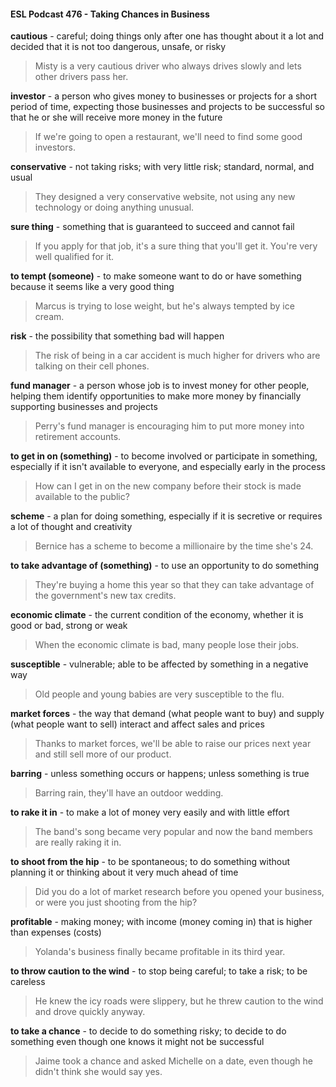 #### ESL Podcast 476 - Taking Chances in Business

**cautious** - careful; doing things only after one has thought about it a lot and
decided that it is not too dangerous, unsafe, or risky

> Misty is a very cautious driver who always drives slowly and lets other drivers
pass her.

**investor** - a person who gives money to businesses or projects for a short
period of time, expecting those businesses and projects to be successful so that
he or she will receive more money in the future

> If we're going to open a restaurant, we'll need to find some good investors.

**conservative** - not taking risks; with very little risk; standard, normal, and usual

> They designed a very conservative website, not using any new technology or
doing anything unusual.

**sure thing** - something that is guaranteed to succeed and cannot fail

> If you apply for that job, it's a sure thing that you'll get it. You're very well
qualified for it.

**to tempt (someone)** - to make someone want to do or have something because
it seems like a very good thing

> Marcus is trying to lose weight, but he's always tempted by ice cream.

**risk** - the possibility that something bad will happen

> The risk of being in a car accident is much higher for drivers who are talking on
their cell phones.

**fund manager** - a person whose job is to invest money for other people, helping
them identify opportunities to make more money by financially supporting
businesses and projects

> Perry's fund manager is encouraging him to put more money into retirement
accounts.

**to get in on (something)** - to become involved or participate in something,
especially if it isn't available to everyone, and especially early in the process

> How can I get in on the new company before their stock is made available to
the public?

**scheme** - a plan for doing something, especially if it is secretive or requires a lot
of thought and creativity

> Bernice has a scheme to become a millionaire by the time she's 24.

**to take advantage of (something)** - to use an opportunity to do something

> They're buying a home this year so that they can take advantage of the
government's new tax credits.

**economic climate** - the current condition of the economy, whether it is good or
bad, strong or weak

> When the economic climate is bad, many people lose their jobs.

**susceptible** - vulnerable; able to be affected by something in a negative way

> Old people and young babies are very susceptible to the flu.

**market forces** - the way that demand (what people want to buy) and supply
(what people want to sell) interact and affect sales and prices

> Thanks to market forces, we'll be able to raise our prices next year and still sell
more of our product.

**barring** - unless something occurs or happens; unless something is true

> Barring rain, they'll have an outdoor wedding.

**to rake it in** - to make a lot of money very easily and with little effort

> The band's song became very popular and now the band members are really
raking it in.

**to shoot from the hip** - to be spontaneous; to do something without planning it
or thinking about it very much ahead of time

> Did you do a lot of market research before you opened your business, or were
you just shooting from the hip?

**profitable** - making money; with income (money coming in) that is higher than
expenses (costs)

> Yolanda's business finally became profitable in its third year.

**to throw caution to the wind** - to stop being careful; to take a risk; to be
careless

> He knew the icy roads were slippery, but he threw caution to the wind and
drove quickly anyway.

**to take a chance** - to decide to do something risky; to decide to do something
even though one knows it might not be successful

> Jaime took a chance and asked Michelle on a date, even though he didn't think
she would say yes.

